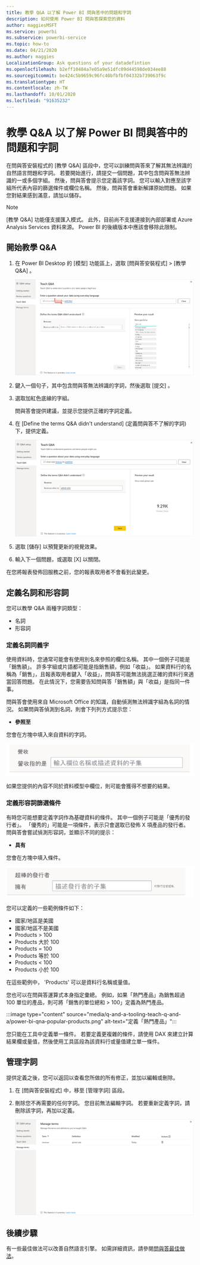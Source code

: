 ```yaml
---
title: 教學 Q&A 以了解 Power BI 問與答中的問題和字詞
description: 如何使用 Power BI 問與答探索您的資料
author: maggiesMSFT
ms.service: powerbi
ms.subservice: powerbi-service
ms.topic: how-to
ms.date: 04/21/2020
ms.author: maggies
LocalizationGroup: Ask questions of your datadefintion
ms.openlocfilehash: b2eff10484a7e05a9e51dfc09d44598de034ee88
ms.sourcegitcommit: be424c5b9659c96fc40bfbfbf04332b739063f9c
ms.translationtype: HT
ms.contentlocale: zh-TW
ms.lasthandoff: 10/01/2020
ms.locfileid: "91635232"
---
```

# <a name="teach-qa-to-understand-questions-and-terms-in-power-bi-qa"></a>教學 Q&A 以了解 Power BI 問與答中的問題和字詞

在問與答安裝程式的 [教學 Q&A]  區段中，您可以訓練問與答來了解其無法辨識的自然語言問題和字詞。 若要開始進行，請提交一個問題，其中包含問與答無法辨識的一或多個字組。 然後，問與答會提示您定義該字詞。 您可以輸入對應至該字組所代表內容的篩選條件或欄位名稱。 然後，問與答會重新解譯原始問題。 如果您對結果感到滿意，請加以儲存。

> [!NOTE]
> [教學 Q&A] 功能僅支援匯入模式。 此外，目前尚不支援連接到內部部署或 Azure Analysis Services 資料來源。 Power BI 的後續版本中應該會移除此限制。

## <a name="start-to-teach-qa"></a>開始教學 Q&A

1. 在 Power BI Desktop 的 [模型]  功能區上，選取 [問與答安裝程式]   > [教學 Q&A]  。

    ![Q&A 教學同義字以紅色顯示](media/q-and-a-tooling-teach-q-and-a/qna-tooling-teach-synonym-red.png)

2. 鍵入一個句子，其中包含問與答無法辨識的字詞，然後選取 [提交]  。

3. 選取加紅色底線的字組。 

    問與答會提供建議，並提示您提供正確的字詞定義。 
    
3. 在 [Define the terms Q&A didn't understand] \(定義問與答不了解的字詞\)  下，提供定義。

    ![Q&A 教學同義字預覽](media/q-and-a-tooling-teach-q-and-a/qna-tooling-teach-fixpreview.png)

4. 選取 [儲存]  以預覽更新的視覺效果。

5. 輸入下一個問題，或選取 [X]  以關閉。

在您將報表發佈回服務之前，您的報表取用者不會看到此變更。

## <a name="define-nouns-and-adjectives"></a>定義名詞和形容詞

您可以教學 Q&A 兩種字詞類型：

- 名詞
- 形容詞

### <a name="define-a-noun-synonym"></a>定義名詞同義字

使用資料時，您通常可能會有使用別名來參照的欄位名稱。 其中一個例子可能是「銷售額」。 許多字組或片語都可能是指銷售額，例如「收益」。 如果資料行的名稱為「銷售」，且報表取用者鍵入「收益」，問與答可能無法挑選正確的資料行來適當回答問題。 在此情況下，您需要告知問與答「銷售額」與「收益」是指同一件事。

問與答會使用來自 Microsoft Office 的知識，自動偵測無法辨識字組為名詞的情況。 如果問與答偵測到名詞，則會下列列方式提示您：

- <your term>**參照至** 

您會在方塊中填入來自資料的字詞。

![螢幕擷取畫面顯示 [問與答] 方塊的一部分，其中包含「收益」一詞，以及位於文字方塊旁邊的「收益指的是」提示。](media/q-and-a-tooling-teach-q-and-a/qna-tooling-synonym-prompt.png)

如果您提供的內容不同於資料模型中欄位，則可能會獲得不想要的結果。

### <a name="define-an-adjective-filter-condition"></a>定義形容詞篩選條件

有時您可能想要定義字詞作為基礎資料的條件。 其中一個例子可能是「優秀的發行者」。 「優秀的」可能是一項條件，表示只會選取已發佈 X 項產品的發行者。 問與答會嘗試偵測形容詞，並顯示不同的提示：

- <field name>**具有**  

您會在方塊中填入條件。

![螢幕擷取畫面顯示 [問與答] 方塊的一部分，其中包含「優秀的發行者」一詞，以及分別位於文字方塊前後的「發行者具有」和「會很優秀」等文字。](media/q-and-a-tooling-teach-q-and-a/qna-tooling-adjectives.png)

您可以定義的一些範例條件如下：

- 國家/地區是美國
- 國家/地區不是美國
- Products > 100
- Products 大於 100
- Products = 100
- Products 等於 100
- Products < 100
- Products 小於 100

在這些範例中， 'Products' 可以是資料行名稱或量值。 

您也可以在問與答運算式本身指定彙總。 例如，如果「熱門產品」為銷售超過 100 單位的產品，則可將「銷售的單位總和 > 100」定義為熱門產品。  

:::image type="content" source="media/q-and-a-tooling-teach-q-and-a/power-bi-qna-popular-products.png" alt-text="定義「熱門產品」":::

您只能在工具中定義單一條件。 若要定義更複雜的條件，請使用 DAX 來建立計算結果欄或量值，然後使用工具區段為該資料行或量值建立單一條件。

## <a name="manage-terms"></a>管理字詞

提供定義之後，您可以返回以查看您所做的所有修正，並加以編輯或刪除。 

1. 在 [問與答安裝程式]  中，移至 [管理字詞]  區段。

2. 刪除您不再需要的任何字詞。 您目前無法編輯字詞。 若要重新定義字詞，請刪除該字詞，再加以定義。

    ![問與答的 [管理字詞]](media/q-and-a-tooling-teach-q-and-a/qna-manage-terms.png)

## <a name="next-steps"></a>後續步驟

有一些最佳做法可以改善自然語言引擎。 如需詳細資訊，請參閱[問與答最佳做法](q-and-a-best-practices.md)。

